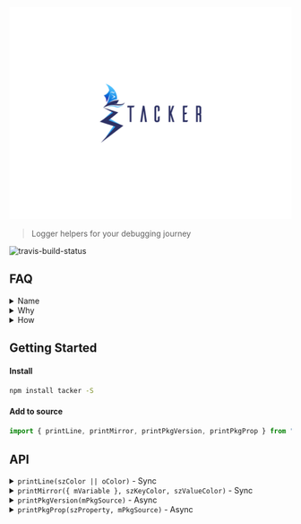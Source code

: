 ![logo](./docs/Tacker.png)

> Logger helpers for your debugging journey

![travis-build-status](https://travis-ci.org/servexyz/tacker.svg?branch=master)

## FAQ

<details><summary>Name</summary>
Portmaneau of "tack" and "logger"

In a sailing context, tack means "change course by turning a boat's head into and through the wind"

</details>

<details><summary>Why</summary>There's reasons to use more sophisticated tooling (stack traces, Chrome dev tools, etc). However, when you're getting up-and-running with a project, it's extremely helpful to be able to log values. The issue is before long, your terminal is contaminated with a slew of logs. Tacker exists to solve this</details>
<details><summary>How</summary>
<ul>
<li> Make logs prettier (current)</li>
<li> Only log things in certain circumstances (future)</li>
</ul>
</details>

## Getting Started

#### Install

```sh
npm install tacker -S
```

#### Add to source

```js
import { printLine, printMirror, printPkgVersion, printPkgProp } from "tacker";
```

## API

<details><summary><code>printLine(szColor || oColor)</code> - Sync </summary>

<h4>Where</h4>

<ul>
<li><em>szColor</em> is a string. Color options can be found on <a href="https://www.npmjs.com/package/chalk" >chalk's readme</a> or in source here</li>
<li><em>oColor</em> is an object comprised of properties so you can mnaually configure the line 
<ul>
<li><code>color</code>: the color of the line; default is <b>blue</b></li>
<li><code>character</code>: the character which will make up the line; default is <b>-</b></li>
<li><code>length</code>: represents the number of characters to repeat; default is <b>59</b></li>
<li><code>quantity</code> represents the number of lines to print; default is <b>1</b></li>
</ul>
</li>
</ul>

<h4>Examples</h4>

<ul>
<li> <code>printLine("blue")</code></li>
<li> <code>printLine({color:"blue", character:"-","length:59",quantity:1})</code></li>
</ul>

<h4>Output</h4>
<em>Both of the above examples produce this identical output</em>

<img src="./docs/blueLine.png" alt="printLine output" />

<hr />
</details>

<details><summary><code>printMirror({ mVariable }, szKeyColor, szValueColor)</code> - Sync</summary>

This will print the variable's name and the variable's value (regardless of variable type).

<h4>Where</h4>
<ul>
<li><em>mVariable</em> is an object or a variable you would like to print. If it's an object or an array, it will pretty-print using JSON.stringify.</li>
<li><em>szVariableKeyColor</em> is a string of the variable's key.  </li>
<li><em>szVariableValueColor</em> is an object or a variable</li>
</ul>

<h4>Example</h4>
<code style="display:block">const mock = {
    foo: "bar"
  };

printMirror({mock}, "blue", "grey")
</code>

<h4>Output</h4>
<img src="./docs/printMirror.png" alt="printMirror output"/>

<hr />
</details>

<details><summary><code>printPkgVersion(mPkgSource)</code> - Async</summary>
<hr />

This will print the version of the specified package.

<h4>Where</h4>
<ul>
<li><em>mPkgSource</em> allows you to specify which package to read from.

<ul>
<li> <code>undefined</code> </li>
<li> <code>string</code></li>
<li> <code>object</code></li>
</ul>
</li>
</ul>

<h4>Example</h4>
<ul>
<li><code>await printPkgVersion()</code></li>
<li><code>await printPkgVersion("/path")</code></li>
<li><code>await printPkgVersion("/path/package.json")</code></li>
<li><code>await printPkgVersion({ name: "tacker", version: "x.y.z", ...})</code></li>
</ul>

<h4>Output</h4>
<img src="./docs/printPkg.png" alt="printPkgVersion"/>

<hr />
</details>

<details><summary><code>printPkgProp(szProperty, mPkgSource)</code> - Async</summary>

This will print any property from the specified package.

<h4>Where</h4>
<ul>
<li><em>szProperty</em></li> allows you to specify the package property.
<li><em>mPkgSource</em> allows you to specify which package to read from.

<ul>
<li> <code>undefined</code> </li>
<li> <code>string</code></li>
<li> <code>object</code></li>
</ul>
</li>
</ul>

<h4>Example</h4>
<ul>
<li><code>await printPkgProp("version")</code> </li> 
<li><code>await printPkgProp("version", "/path")</code></li>
<li><code>await printPkgProp("version", "/path/package.json")</code></li>
<li><code>await printPkgProp("version", { name: "tacker", version: "x.y.z", ...})</code></li>
</ul>

<h4>Output</h4>
<img src="./docs/printPkg.png" alt="printPkgVersion"/>

<hr />
</details>

